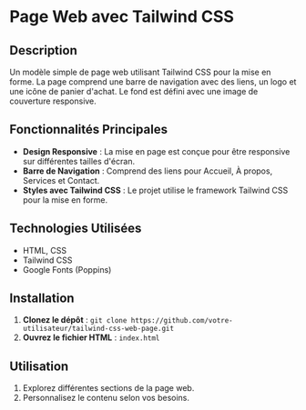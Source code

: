 # Page Web avec Tailwind CSS

## Description

Un modèle simple de page web utilisant Tailwind CSS pour la mise en forme. La page comprend une barre de navigation avec des liens, un logo et une icône de panier d'achat. Le fond est défini avec une image de couverture responsive.

## Fonctionnalités Principales

- **Design Responsive** : La mise en page est conçue pour être responsive sur différentes tailles d'écran.
- **Barre de Navigation** : Comprend des liens pour Accueil, À propos, Services et Contact.
- **Styles avec Tailwind CSS** : Le projet utilise le framework Tailwind CSS pour la mise en forme.

## Technologies Utilisées

- HTML, CSS
- Tailwind CSS
- Google Fonts (Poppins)

## Installation

1. **Clonez le dépôt** : `git clone https://github.com/votre-utilisateur/tailwind-css-web-page.git`
2. **Ouvrez le fichier HTML** : `index.html`

## Utilisation

1. Explorez différentes sections de la page web.
2. Personnalisez le contenu selon vos besoins.
